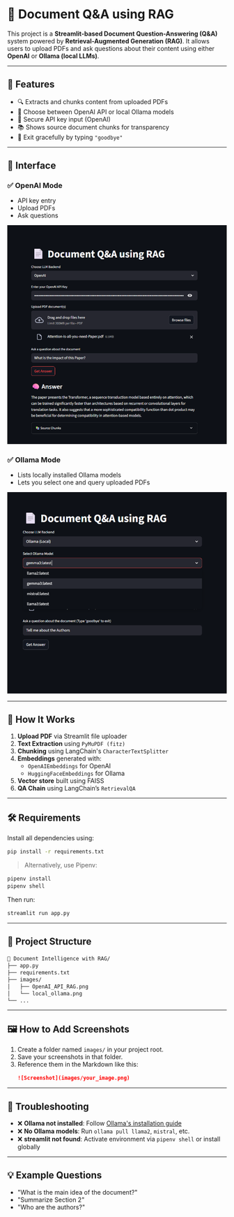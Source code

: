 # 📄 Document Q&A using RAG

This project is a **Streamlit-based Document Question-Answering (Q&A)** system powered by **Retrieval-Augmented Generation (RAG)**. It allows users to upload PDFs and ask questions about their content using either **OpenAI** or **Ollama (local LLMs)**.

---

## 🚀 Features

- 🔍 Extracts and chunks content from uploaded PDFs
- 🤖 Choose between OpenAI API or local Ollama models
- 🔐 Secure API key input (OpenAI)
- 📚 Shows source document chunks for transparency
- 💬 Exit gracefully by typing `"goodbye"`

---

## 🧠 Interface

### ✅ OpenAI Mode

- API key entry
- Upload PDFs
- Ask questions

![OpenAI Mode](images/OpenAI_API_RAG.png)

### ✅ Ollama Mode

- Lists locally installed Ollama models
- Lets you select one and query uploaded PDFs

![Ollama Mode](images/local_ollama_RAG.png)

---

## 🧩 How It Works

1. **Upload PDF** via Streamlit file uploader
2. **Text Extraction** using `PyMuPDF (fitz)`
3. **Chunking** using LangChain's `CharacterTextSplitter`
4. **Embeddings** generated with:
   - `OpenAIEmbeddings` for OpenAI
   - `HuggingFaceEmbeddings` for Ollama
5. **Vector store** built using FAISS
6. **QA Chain** using LangChain’s `RetrievalQA`

---

## 🛠 Requirements

Install all dependencies using:

```bash
pip install -r requirements.txt
```

> Alternatively, use Pipenv:
```bash
pipenv install
pipenv shell
```

Then run:

```bash
streamlit run app.py
```

---

## 📁 Project Structure

```
📁 Document Intelligence with RAG/
├── app.py
├── requirements.txt
├── images/
│   ├── OpenAI_API_RAG.png
│   └── local_ollama.png
└── ...
```

---

## 🖼 How to Add Screenshots

1. Create a folder named `images/` in your project root.
2. Save your screenshots in that folder.
3. Reference them in the Markdown like this:
   ```markdown
   ![Screenshot](images/your_image.png)
   ```

---

## 🧨 Troubleshooting

- ❌ **Ollama not installed**: Follow [Ollama's installation guide](https://ollama.com)
- ❌ **No Ollama models**: Run `ollama pull llama2`, `mistral`, etc.
- ❌ **streamlit not found**: Activate environment via `pipenv shell` or install globally

---

## 💡 Example Questions

- "What is the main idea of the document?"
- "Summarize Section 2"
- "Who are the authors?"
